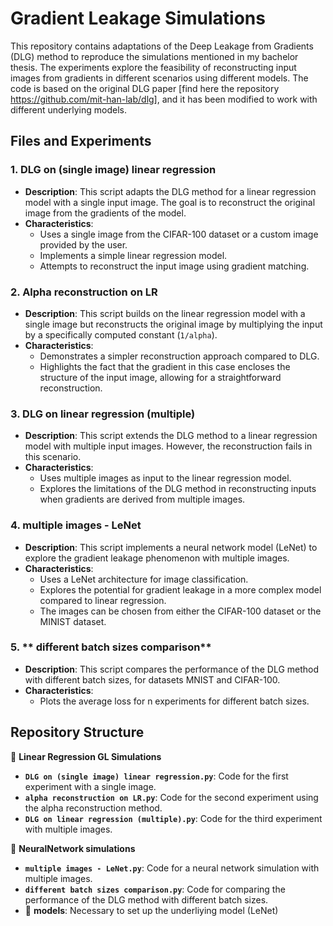 # Gradient Leakage Simulations

This repository contains adaptations of the Deep Leakage from Gradients (DLG) method to reproduce the simulations mentioned in my bachelor thesis. The experiments explore the feasibility of reconstructing input images from gradients in different scenarios using different models.
The code is based on the original DLG paper [find here the repository https://github.com/mit-han-lab/dlg], and it has been modified to work with different underlying models.

## Files and Experiments

### 1. **DLG on (single image) linear regression**
   - **Description**: This script adapts the DLG method for a linear regression model with a single input image. The goal is to reconstruct the original image from the gradients of the model.
   - **Characteristics**:
     - Uses a single image from the CIFAR-100 dataset or a custom image provided by the user.
     - Implements a simple linear regression model.
     - Attempts to reconstruct the input image using gradient matching.

### 2. **Alpha reconstruction on LR**
   - **Description**: This script builds on the linear regression model with a single image but reconstructs the original image by multiplying the input by a specifically computed constant (`1/alpha`).
   - **Characteristics**:
     - Demonstrates a simpler reconstruction approach compared to DLG.
     - Highlights the fact that the gradient in this case encloses the structure of the input image, allowing for a straightforward reconstruction.

### 3. **DLG on linear regression (multiple)**
   - **Description**: This script extends the DLG method to a linear regression model with multiple input images. However, the reconstruction fails in this scenario.
   - **Characteristics**:
     - Uses multiple images as input to the linear regression model.
     - Explores the limitations of the DLG method in reconstructing inputs when gradients are derived from multiple images.

### 4. **multiple images - LeNet**
   - **Description**: This script implements a neural network model (LeNet) to explore the gradient leakage phenomenon with multiple images.
   - **Characteristics**:
     - Uses a LeNet architecture for image classification.
     - Explores the potential for gradient leakage in a more complex model compared to linear regression.
     - The images can be chosen from either the CIFAR-100 dataset or the MINIST dataset. 

### 5. ** different batch sizes comparison**
   - **Description**: This script compares the performance of the DLG method with different batch sizes, for datasets MNIST and CIFAR-100.
   - **Characteristics**:
     - Plots the average loss for n experiments for different batch sizes.


## Repository Structure


📂 **Linear Regression GL Simulations**
- **`DLG on (single image) linear regression.py`**: Code for the first experiment with a single image.
- **`alpha reconstruction on LR.py`**: Code for the second experiment using the alpha reconstruction method.
- **`DLG on linear regression (multiple).py`**: Code for the third experiment with multiple images.

📂 **NeuralNetwork simulations**
- **`multiple images - LeNet.py`**: Code for a neural network simulation with multiple images.
- **`different batch sizes comparison.py`**: Code for comparing the performance of the DLG method with different batch sizes.
- 📂 **models**: Necessary to set up the underliying model (LeNet)



